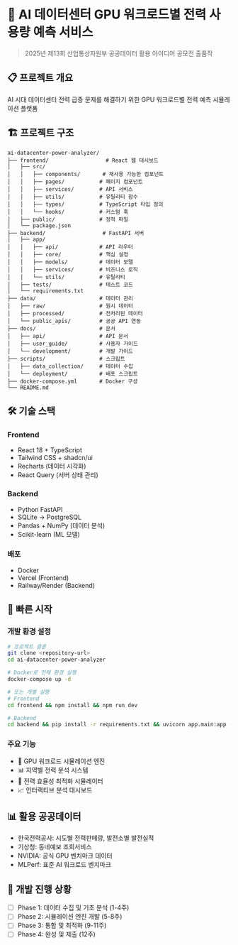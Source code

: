 # 🚀 AI 데이터센터 GPU 워크로드별 전력 사용량 예측 서비스

> 2025년 제13회 산업통상자원부 공공데이터 활용 아이디어 공모전 출품작

## 📋 프로젝트 개요

AI 시대 데이터센터 전력 급증 문제를 해결하기 위한 GPU 워크로드별 전력 예측 시뮬레이션 플랫폼

## 🏗️ 프로젝트 구조

```
ai-datacenter-power-analyzer/
├── frontend/                  # React 웹 대시보드
│   ├── src/
│   │   ├── components/       # 재사용 가능한 컴포넌트
│   │   ├── pages/           # 페이지 컴포넌트
│   │   ├── services/        # API 서비스
│   │   ├── utils/           # 유틸리티 함수
│   │   ├── types/           # TypeScript 타입 정의
│   │   └── hooks/           # 커스텀 훅
│   ├── public/              # 정적 파일
│   └── package.json
├── backend/                  # FastAPI 서버
│   ├── app/
│   │   ├── api/             # API 라우터
│   │   ├── core/            # 핵심 설정
│   │   ├── models/          # 데이터 모델
│   │   ├── services/        # 비즈니스 로직
│   │   └── utils/           # 유틸리티
│   ├── tests/               # 테스트 코드
│   └── requirements.txt
├── data/                    # 데이터 관리
│   ├── raw/                 # 원시 데이터
│   ├── processed/           # 전처리된 데이터
│   └── public_apis/         # 공공 API 연동
├── docs/                    # 문서
│   ├── api/                 # API 문서
│   ├── user_guide/          # 사용자 가이드
│   └── development/         # 개발 가이드
├── scripts/                 # 스크립트
│   ├── data_collection/     # 데이터 수집
│   └── deployment/          # 배포 스크립트
├── docker-compose.yml       # Docker 구성
└── README.md
```

## 🛠️ 기술 스택

### Frontend
- React 18 + TypeScript
- Tailwind CSS + shadcn/ui
- Recharts (데이터 시각화)
- React Query (서버 상태 관리)

### Backend
- Python FastAPI
- SQLite → PostgreSQL
- Pandas + NumPy (데이터 분석)
- Scikit-learn (ML 모델)

### 배포
- Docker
- Vercel (Frontend)
- Railway/Render (Backend)

## 🚀 빠른 시작

### 개발 환경 설정
```bash
# 프로젝트 클론
git clone <repository-url>
cd ai-datacenter-power-analyzer

# Docker로 전체 환경 실행
docker-compose up -d

# 또는 개별 실행
# Frontend
cd frontend && npm install && npm run dev

# Backend
cd backend && pip install -r requirements.txt && uvicorn app.main:app --reload
```

### 주요 기능
- 🤖 GPU 워크로드 시뮬레이션 엔진
- 📊 지역별 전력 분석 시스템
- 🔄 전력 효율성 최적화 시뮬레이터
- 📈 인터랙티브 분석 대시보드

## 📊 활용 공공데이터
- 한국전력공사: 시도별 전력판매량, 발전소별 발전실적
- 기상청: 동네예보 조회서비스
- NVIDIA: 공식 GPU 벤치마크 데이터
- MLPerf: 표준 AI 워크로드 벤치마크

## 📅 개발 진행 상황
- [ ] Phase 1: 데이터 수집 및 기초 분석 (1-4주)
- [ ] Phase 2: 시뮬레이션 엔진 개발 (5-8주)
- [ ] Phase 3: 통합 및 최적화 (9-11주)
- [ ] Phase 4: 완성 및 제출 (12주)